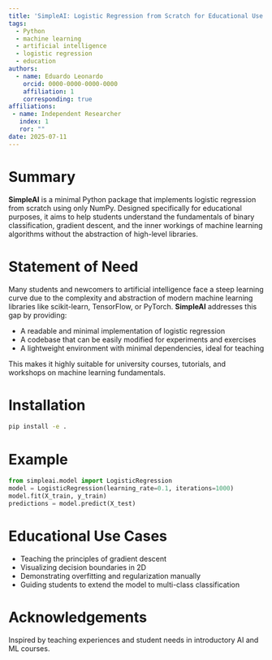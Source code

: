```yaml
---
title: 'SimpleAI: Logistic Regression from Scratch for Educational Use'
tags:
  - Python
  - machine learning
  - artificial intelligence
  - logistic regression
  - education
authors:
  - name: Eduardo Leonardo
    orcid: 0000-0000-0000-0000
    affiliation: 1
    corresponding: true
affiliations:
 - name: Independent Researcher
   index: 1
   ror: ""
date: 2025-07-11
---
```


# Summary

**SimpleAI** is a minimal Python package that implements logistic regression from scratch using only NumPy. Designed specifically for educational purposes, it aims to help students understand the fundamentals of binary classification, gradient descent, and the inner workings of machine learning algorithms without the abstraction of high-level libraries.

# Statement of Need

Many students and newcomers to artificial intelligence face a steep learning curve due to the complexity and abstraction of modern machine learning libraries like scikit-learn, TensorFlow, or PyTorch. **SimpleAI** addresses this gap by providing:

- A readable and minimal implementation of logistic regression
- A codebase that can be easily modified for experiments and exercises
- A lightweight environment with minimal dependencies, ideal for teaching

This makes it highly suitable for university courses, tutorials, and workshops on machine learning fundamentals.

# Installation

```bash
pip install -e .
```

# Example

```python
from simpleai.model import LogisticRegression
model = LogisticRegression(learning_rate=0.1, iterations=1000)
model.fit(X_train, y_train)
predictions = model.predict(X_test)
```

# Educational Use Cases

- Teaching the principles of gradient descent
- Visualizing decision boundaries in 2D
- Demonstrating overfitting and regularization manually
- Guiding students to extend the model to multi-class classification

# Acknowledgements

Inspired by teaching experiences and student needs in introductory AI and ML courses.